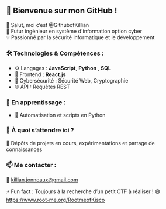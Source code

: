 ## 🚀 Bienvenue sur mon GitHub !

👋 Salut, moi c’est @GithubofKillian  
🔐 Futur ingénieur en système d'information option cyber  
💡 Passionné par la sécurité informatique et le développement  

### 🛠️ Technologies & Compétences :
- ⚙️ Langages : **JavaScript**, **Python** , **SQL**  
- 🎨 Frontend : **React.js**  
- 🔐 Cybersécurité : Sécurité Web, Cryptographie  
- 🌐 API : Requêtes REST  

### 🌱 En apprentissage :
- 🤖 Automatisation et scripts en Python  

### 🎯 À quoi s’attendre ici ?
🚧 Dépôts de projets en cours, expérimentations et partage de connaissances  

### 📫 Me contacter :
💌 killian.jonneaux@gmail.com  

⚡ Fun fact : Toujours à la recherche d’un petit CTF à réaliser ! 😄  
https://www.root-me.org/RootmeofKisco
